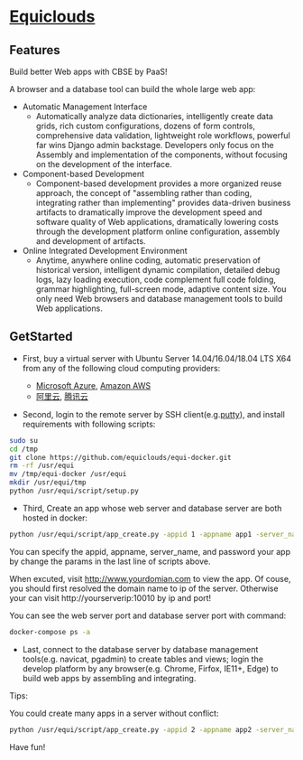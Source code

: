 # [Equiclouds](http://www.equiclouds.com/)

## Features

Build better Web apps with CBSE by PaaS! 

A browser and a database tool can build the whole large web app:

* Automatic Management Interface
  * Automatically analyze data dictionaries, intelligently create data grids, rich custom configurations, dozens of form controls, comprehensive data validation, lightweight role workflows, powerful far wins Django admin backstage. Developers only focus on the Assembly and implementation of the components, without focusing on the development of the interface.
* Component-based Development
  * Component-based development provides a more organized reuse approach, the concept of "assembling rather than coding, integrating rather than implementing" provides data-driven business artifacts to dramatically improve the development speed and software quality of Web applications, dramatically lowering costs through the development platform online configuration, assembly and development of artifacts.
* Online Integrated Development Environment
  * Anytime, anywhere online coding, automatic preservation of historical version, intelligent dynamic compilation, detailed debug logs, lazy loading execution, code complement full code folding, grammar highlighting, full-screen mode, adaptive content size. You only need Web browsers and database management tools to build Web applications.

## GetStarted

* First, buy a virtual server with Ubuntu Server 14.04/16.04/18.04 LTS X64 from any of the following cloud computing providers:
  * [Microsoft Azure](https://azure.microsoft.com/), [Amazon AWS](https://aws.amazon.com/)
  * [阿里云](https://promotion.aliyun.com/ntms/yunparter/invite.html?userCode=jrx3bb1f), [腾讯云](https://cloud.tencent.com/redirect.php?redirect=1014&cps_key=3903997dfdf207961c180fc52fd875cf&from=console)
 
* Second, login to the remote server by SSH client(e.g.[putty](https://www.chiark.greenend.org.uk/~sgtatham/putty/latest.html)), and install requirements with following scripts:

```bash
sudo su
cd /tmp
git clone https://github.com/equiclouds/equi-docker.git
rm -rf /usr/equi
mv /tmp/equi-docker /usr/equi
mkdir /usr/equi/tmp
python /usr/equi/script/setup.py
```

* Third, Create an app whose web server and database server are both hosted in docker:

```bash
python /usr/equi/script/app_create.py -appid 1 -appname app1 -server_name www.yourdomain.com -password password
```

You can specify the appid, appname, server_name, and password your app by change the params in the last line of scripts above.

When excuted, visit http://www.yourdomian.com to view the app. Of couse, you should first resolved the domain name to ip of the server. Otherwise your can visit http://yourserverip:10010 by ip and port!

You can see the web server port and database server port with command:

```bash
docker-compose ps -a
```

* Last, connect to the database server by database management tools(e.g. navicat, pgadmin) to create tables and views; login the develop platform by any browser(e.g. Chrome, Firfox, IE11+, Edge) to build web apps by assembling and integrating.

Tips:

You could create many apps in a server without conflict:

```bash
python /usr/equi/script/app_create.py -appid 2 -appname app2 -server_name www.yourdomain2.com -password password2
```

Have fun!
